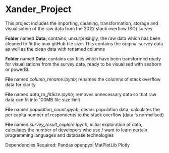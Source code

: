 # Xander_Project

This project includes the importing, cleaning, transformation, storage and visualisation of the raw data from the 2022 stack overflow (SO) survey

**Folder** named **Data**; contains, unsurprisingly, the raw data which has been cleaned to fit the max gitHub file size. This contains the original survey data as well as the clean data with renamed columns

**Folder** named **Data**; contains csv files which have been transformed ready for visualisations from the survey data, ready to be visualised with seaborn or powerBI.

**File** named *column_rename.ipynb*; renames the columns of stack overflow data for clarity

**File** named *data_to_fitSize.ipynb*; removes unnecessary data so that raw data can fit into 100MB file size limit

**File** named *population_count.ipynb*; cleans population data, calculates the per capita number of respondents to the stack overflow (data is normalised)

**File** named *survey_result_explore.ipynb*; initial exploration of data, calculates the number of developers who use / want to learn certain programming languages and database technologies

Dependencies Required:
Pandas
openpyxl
MatPlotLib
Plotly